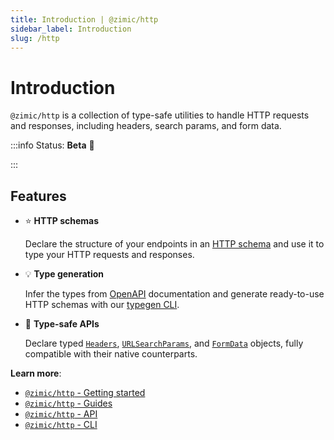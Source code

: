 ```yaml
---
title: Introduction | @zimic/http
sidebar_label: Introduction
slug: /http
---
```


# Introduction

`@zimic/http` is a collection of type-safe utilities to handle HTTP requests and responses, including headers, search
params, and form data.

:::info Status: <span>**Beta** :seedling:</span>

:::

## Features

- :star: **HTTP schemas**

  Declare the structure of your endpoints in an [HTTP schema](/docs/zimic-http/guides/1-schemas.md) and use it to type
  your HTTP requests and responses.

- :bulb: **Type generation**

  Infer the types from [OpenAPI](https://www.openapis.org/) documentation and generate ready-to-use HTTP schemas with
  our [typegen CLI](/docs/zimic-http/guides/3-typegen.mdx).

- :pushpin: **Type-safe APIs**

  Declare typed [`Headers`](/docs/zimic-http/api/2-http-headers.md),
  [`URLSearchParams`](/docs/zimic-http/api/3-http-search-params.md), and
  [`FormData`](/docs/zimic-http/api/4-http-form-data.md) objects, fully compatible with their native counterparts.

**Learn more**:

- [`@zimic/http` - Getting started](/docs/zimic-http/2-getting-started.mdx)
- [`@zimic/http` - Guides](/docs/http/guides)
- [`@zimic/http` - API](/docs/http/api)
- [`@zimic/http` - CLI](/docs/http/cli)
